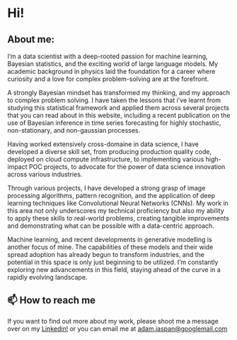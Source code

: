 # Hi!

## About me:

I’m a data scientist with a deep-rooted passion for machine learning, Bayesian statistics, and the exciting world of large language models. My academic background in physics laid the foundation for a career where curiosity and a love for complex problem-solving are at the forefront.

A strongly Bayesian mindset has transformed my thinking, and my approach to complex problem solving. I have taken the lessons that i’ve learnt from studying this statistical framework and applied them across several projects that you can read about in this website, including a recent publication on the use of Bayesian inference in time series forecasting for highly stochastic, non-stationary, and non-gaussian processes.

Having worked extensively cross-domaine in data science, I have developed a diverse skill set, from producing production quality code, deployed on cloud compute infrastructure, to implementing various high-impact POC projects, to advocate for the power of data science innovation across various industries.

Through various projects, I have developed a strong grasp of image processing algorithms, pattern recognition, and the application of deep learning techniques like Convolutional Neural Networks (CNNs). My work in this area not only underscores my technical proficiency but also my ability to apply these skills to real-world problems, creating tangible improvements and demonstrating what can be possible with a data-centric approach.

Machine learning, and recent developments in generative modelling is another focus of mine. The capabilities of these models and their wide spread adoption has already begun to transform industries, and the potential in this space is only just beginning to be utilized. I’m constantly exploring new advancements in this field, staying ahead of the curve in a rapidly evolving landscape.

## 📫 How to reach me 

If you want to find out more about my work, please shoot me a message over on my [Linkedin!](https://www.linkedin.com/in/adam-jaspan/) or you can email me at <adam.jaspan@googlemail.com>
